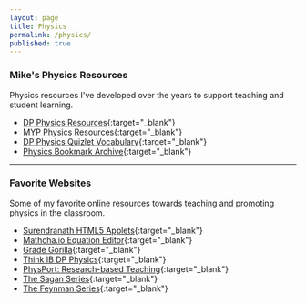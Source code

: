 ```yaml
---
layout: page
title: Physics
permalink: /physics/
published: true
---
```


### Mike's Physics Resources
Physics resources I've developed over the years to support teaching and student learning.
- [DP Physics Resources](www.google.ca){:target="_blank"}
- [MYP Physics Resources](www.google.ca){:target="_blank"}
- [DP Physics Quizlet Vocabulary](https://quizlet.com/mvpoirier/folders/dp-physics/sets){:target="_blank"}
- [Physics Bookmark Archive](/media/physics_bookmarks.html){:target="_blank"}

---

### Favorite Websites
Some of my favorite online resources towards teaching and promoting physics in the classroom.
- [Surendranath HTML5 Applets](http://www.surendranath.org/){:target="_blank"}
- [Mathcha.io Equation Editor](https://www.mathcha.io/editor){:target="_blank"}
- [Grade Gorilla](https://www.gradegorilla.com/IB-physics-revision-questions.php){:target="_blank"}
- [Think IB DP Physics](http://www.thinkib.net/physics){:target="_blank"}
- [PhysPort: Research-based Teaching](https://www.physport.org/){:target="_blank"}
- [The Sagan Series](https://www.youtube.com/watch?v=oY59wZdCDo0&list=PLF17F07CFC3208E29){:target="_blank"}
- [The Feynman Series](https://www.youtube.com/watch?v=cRmbwczTC6E&list=PL92F9FC91BBE2210D){:target="_blank"}
